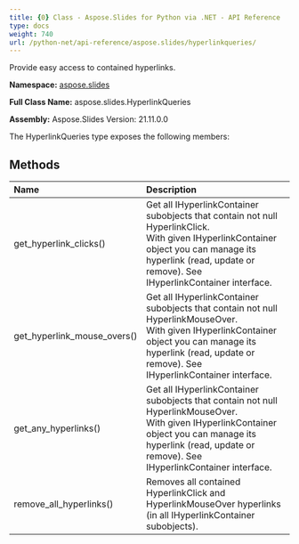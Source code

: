 ```yaml
---
title: {0} Class - Aspose.Slides for Python via .NET - API Reference
type: docs
weight: 740
url: /python-net/api-reference/aspose.slides/hyperlinkqueries/
---
```


Provide easy access to contained hyperlinks.

**Namespace:** [aspose.slides](/python-net/api-reference/aspose.slides/)

**Full Class Name:** aspose.slides.HyperlinkQueries

**Assembly:**  Aspose.Slides Version: 21.11.0.0

The HyperlinkQueries type exposes the following members:
## **Methods**
|**Name**|**Description**|
| :- | :- |
|get_hyperlink_clicks()|Get all IHyperlinkContainer subobjects that contain not null HyperlinkClick.<br/>            With given IHyperlinkContainer object you can manage its hyperlink (read, update or remove). See IHyperlinkContainer interface.|
|get_hyperlink_mouse_overs()|Get all IHyperlinkContainer subobjects that contain not null HyperlinkMouseOver.<br/>            With given IHyperlinkContainer object you can manage its hyperlink (read, update or remove). See IHyperlinkContainer interface.|
|get_any_hyperlinks()|Get all IHyperlinkContainer subobjects that contain not null HyperlinkMouseOver.<br/>            With given IHyperlinkContainer object you can manage its hyperlink (read, update or remove). See IHyperlinkContainer interface.|
|remove_all_hyperlinks()|Removes all contained HyperlinkClick and HyperlinkMouseOver hyperlinks (in all IHyperlinkContainer subobjects).|
